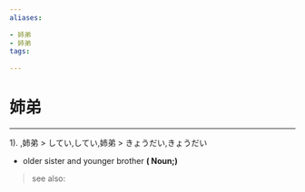```yaml
---
aliases:
    
- 姉弟
- 姉弟
tags:
    
---
```


# 姉弟
---
1).
,姉弟 > してい,してい,姉弟 > きょうだい,きょうだい

- older sister and younger brother
**( Noun;)**
> see also: 
            